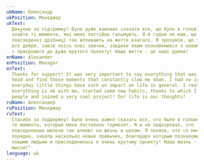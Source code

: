 ```yaml
---
ukName: Олександр
ukPosition: Менеджер
ukText:
  Дякуємо за підтримку! Було дуже важливо сказати все, що було в голові, і
  знайти ті моменти, які мене постійно гальмують. Я й гадки не мав, що
  повсякденні дрібниці так впливають на життя взагалі. Я зрозумів, що зі мною
  все добре, завів якісь нові звички, завдяки яким познайомився з новими людьми
  і приєднався до дуже крутого проекту! Наше життя - це наші думки!
enName: Alexander
enPosition: Manager
enText:
  Thanks for support! It was very important to say everything that was in my
  head and find those moments that constantly slow me down. I had no idea that
  everyday little things have such an impact on life in general. I realized that
  everything is ok with me, started some new habits, thanks to which I met new
  people and joined a very cool project! Our life is our thoughts!
ruName: Александер
ruPosition: Менеджер
ruText:
  Спасибо за поддержку! Было очень важно сказать все, что было в голове, и найти
  те моменты, которые меня постоянно тормозят. Я и не подозревал, что
  повседневные мелочи так влияют на жизнь в целом. Я поняла, что со мной все в
  порядке, завела несколько новых привычек, благодаря которым познакомилась с
  новыми людьми и присоединилась к очень крутому проекту! Наша жизнь - это наши
  мысли!"
language: uk
---
```

